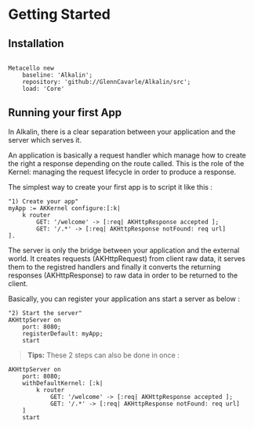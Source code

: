 # Getting Started

## Installation

```smalltalk

Metacello new
    baseline: 'Alkalin';
    repository: 'github://GlennCavarle/Alkalin/src';
    load: 'Core'

```

## Running your first App

In Alkalin, there is a clear separation between your application and the server which serves it.  
 
An application is basically a request handler which manage how to create the right a response depending on the route called. This is the role of the Kernel: managing the request lifecycle in order to produce a response.

The simplest way to create your first app is to script it like this :

```smalltalk
"1) Create your app"
myApp := AKKernel configure:[:k| 
    k router
        GET: '/welcome' -> [:req| AKHttpResponse accepted ];
        GET: '/.*' -> [:req| AKHttpResponse notFound: req url]
].
```

The server is only the bridge between your application and the external world. It creates requests (AKHttpRequest) from client raw data, it serves them to the registred handlers and finally it converts the returning responses (AKHttpResponse) to raw data in order to be returned to the client.

Basically, you can register your application ans start a server as below :

```smalltalk
"2) Start the server"
AKHttpServer on
    port: 8080;
    registerDefault: myApp;
    start
```


> **Tips:** These 2 steps can also be done in once :  

```smalltalk
AKHttpServer on
    port: 8080;
    withDefaultKernel: [:k| 
        k router
            GET: '/welcome' -> [:req| AKHttpResponse accepted ];
            GET: '/.*' -> [:req| AKHttpResponse notFound: req url]  
    ]
    start
```